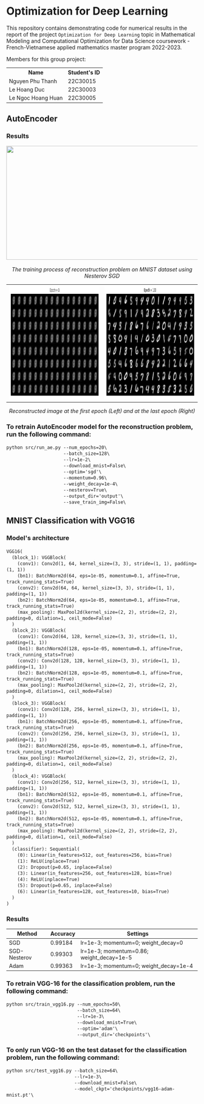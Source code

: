 # Optimization for Deep Learning

This repository contains demonstrating code for numerical results in the report of the project `Optimization for Deep Learning` topic in Mathematical Modeling and Computational Optimization for Data Science coursework - French-Vietnamese applied mathematics master program 2022-2023.

Members for this group project:
<table align="center">
  <tr>
    <th>Name</th>
    <th>Student's ID</th>
  </tr>
  <tr>
    <td>Nguyen Phu Thanh</td>
    <td>22C30015</td>
  </tr>
  <tr>
    <td>Le Hoang Duc</td>
    <td>22C30003</td>
  </tr>
  <tr>
    <td>Le Ngoc Hoang Huan</td>
    <td>22C30005</td>
  </tr>
</table> 

## AutoEncoder

### Results

<p align="center"> <img src="Miscellaneous/animation.gif" width=600 height=300> </p>
<p align="center"> <i> The training process of reconstruction problem on MNIST dataset using Nesterov SGD </i> </p>
<table border="0" align="center">
  <tr>
    <td> <img src="Miscellaneous/first epoch.png" width=600 height=300> </td>
    <td> <img src="Miscellaneous/last epoch.png" width=600 height=300> </td>
  </tr>
</table>
<p align="center"> <i> Reconstructed image at the first epoch (Left) and at the last epoch (Right) </i> </p>

### To retrain AutoEncoder model for the reconstruction problem, run the following command:
```
python src/run_ae.py --num_epochs=20\
                     --batch_size=128\
                     --lr=1e-2\
                     --download_mnist=False\
                     --optim='sgd'\
                     --momentum=0.96\
                     --weight_decay=1e-4\
                     --nesterov=True\
                     --output_dir='output'\
                     --save_train_img=False\
```

## MNIST Classification with VGG16
### Model's architecture
```
VGG16(
  (block_1): VGGBlock(
    (conv1): Conv2d(1, 64, kernel_size=(3, 3), stride=(1, 1), padding=(1, 1))
    (bn1): BatchNorm2d(64, eps=1e-05, momentum=0.1, affine=True, track_running_stats=True)
    (conv2): Conv2d(64, 64, kernel_size=(3, 3), stride=(1, 1), padding=(1, 1))
    (bn2): BatchNorm2d(64, eps=1e-05, momentum=0.1, affine=True, track_running_stats=True)
    (max_pooling): MaxPool2d(kernel_size=(2, 2), stride=(2, 2), padding=0, dilation=1, ceil_mode=False)
  )
  (block_2): VGGBlock(
    (conv1): Conv2d(64, 128, kernel_size=(3, 3), stride=(1, 1), padding=(1, 1))
    (bn1): BatchNorm2d(128, eps=1e-05, momentum=0.1, affine=True, track_running_stats=True)
    (conv2): Conv2d(128, 128, kernel_size=(3, 3), stride=(1, 1), padding=(1, 1))
    (bn2): BatchNorm2d(128, eps=1e-05, momentum=0.1, affine=True, track_running_stats=True)
    (max_pooling): MaxPool2d(kernel_size=(2, 2), stride=(2, 2), padding=0, dilation=1, ceil_mode=False)
  )
  (block_3): VGGBlock(
    (conv1): Conv2d(128, 256, kernel_size=(3, 3), stride=(1, 1), padding=(1, 1))
    (bn1): BatchNorm2d(256, eps=1e-05, momentum=0.1, affine=True, track_running_stats=True)
    (conv2): Conv2d(256, 256, kernel_size=(3, 3), stride=(1, 1), padding=(1, 1))
    (bn2): BatchNorm2d(256, eps=1e-05, momentum=0.1, affine=True, track_running_stats=True)
    (max_pooling): MaxPool2d(kernel_size=(2, 2), stride=(2, 2), padding=0, dilation=1, ceil_mode=False)
  )
  (block_4): VGGBlock(
    (conv1): Conv2d(256, 512, kernel_size=(3, 3), stride=(1, 1), padding=(1, 1))
    (bn1): BatchNorm2d(512, eps=1e-05, momentum=0.1, affine=True, track_running_stats=True)
    (conv2): Conv2d(512, 512, kernel_size=(3, 3), stride=(1, 1), padding=(1, 1))
    (bn2): BatchNorm2d(512, eps=1e-05, momentum=0.1, affine=True, track_running_stats=True)
    (max_pooling): MaxPool2d(kernel_size=(2, 2), stride=(2, 2), padding=0, dilation=1, ceil_mode=False)
  )
  (classifier): Sequential(
    (0): Linear(in_features=512, out_features=256, bias=True)
    (1): ReLU(inplace=True)
    (2): Dropout(p=0.65, inplace=False)
    (3): Linear(in_features=256, out_features=128, bias=True)
    (4): ReLU(inplace=True)
    (5): Dropout(p=0.65, inplace=False)
    (6): Linear(in_features=128, out_features=10, bias=True)
  )
)
```

### Results

| Method       | Accuracy | Settings                                  |
|--------------|----------|-------------------------------------------|
| SGD          | 0.99184  | lr=1e-3; momentum=0; weight_decay=0       |
| SGD-Nesterov | 0.99303  | lr=1e-3; momentum=0.86; weight_decay=1e-5 |
| Adam         | 0.99363  | lr=1e-3; momentum=0; weight_decay=1e-4    |

### To retrain VGG-16 for the classification problem, run the following command:
```
python src/train_vgg16.py --num_epochs=50\ 
                          --batch_size=64\
                          --lr=1e-3\
                          --download_mnist=True\
                          --optim='adam'\
                          --output_dir='checkpoints'\
```
### To only run VGG-16 on the test dataset for the classification problem, run the following command:
```
python src/test_vgg16.py --batch_size=64\
                         --lr=1e-3\
                         --download_mnist=False\
                         --model_ckpt='checkpoints/vgg16-adam-mnist.pt'\
```